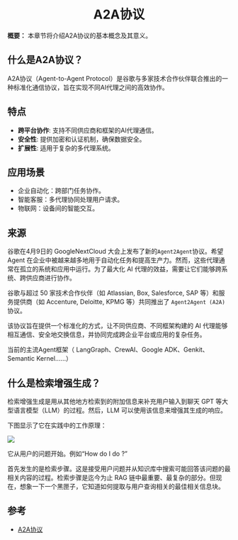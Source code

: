 <h1 align="center" id="A2A协议">A2A协议</h1>

**概要：** 本章节将介绍A2A协议的基本概念及其意义。

## 什么是A2A协议？

A2A协议（Agent-to-Agent Protocol）是谷歌与多家技术合作伙伴联合推出的一种标准化通信协议，旨在实现不同AI代理之间的高效协作。

## 特点

- **跨平台协作**: 支持不同供应商和框架的AI代理通信。
- **安全性**: 提供加密和认证机制，确保数据安全。
- **扩展性**: 适用于复杂的多代理系统。

## 应用场景

- 企业自动化：跨部门任务协作。
- 智能客服：多代理协同处理用户请求。
- 物联网：设备间的智能交互。

## 来源

谷歌在4月9日的 GoogleNextCloud 大会上发布了新的` Agent2Agent `协议。希望 Agent 在企业中被越来越多地用于自动化任务和提高生产力。然而，这些代理通常在孤立的系统和应用中运行。为了最大化 AI 代理的效益，需要让它们能够跨系统、跨供应商进行协作。

谷歌与超过 50 家技术合作伙伴（如 Atlassian, Box, Salesforce, SAP 等）和服务提供商（如 Accenture, Deloitte, KPMG 等）共同推出了 `Agent2Agent (A2A) `协议。

该协议旨在提供一个标准化的方式，让不同供应商、不同框架构建的 AI 代理能够相互通信、安全地交换信息，并协同完成跨企业平台或应用的复杂任务。

当前的主流Agent框架（ LangGraph、CrewAI、Google ADK、Genkit、Semantic Kernel……）

## 什么是检索增强生成？

检索增强生成是用从其他地方检索到的附加信息来补充用户输入到聊天 GPT 等大型语言模型（LLM）的过程。然后，LLM 可以使用该信息来增强其生成的响应。

下图显示了它在实践中的工作原理：

![](https://cdn.jsdelivr.net/gh/pengpen1/blog-images/20250410105007319.png)

它从用户的问题开始。例如“How do I do <something>?”

首先发生的是检索步骤。这是接受用户问题并从知识库中搜索可能回答该问题的最相关内容的过程。检索步骤是迄今为止 RAG 链中最重要、最复杂的部分。但现在，想象一下一个黑匣子，它知道如何提取与用户查询相关的最佳相关信息块。

## 参考

- [A2A协议](https://www.zhihu.com/question/1893443983843255220)

